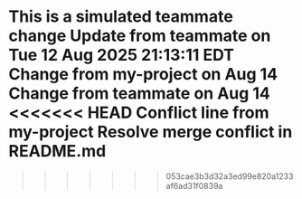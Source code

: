 This is a simulated teammate change
Update from teammate on Tue 12 Aug 2025 21:13:11 EDT
Change from my-project on Aug 14
Change from teammate on Aug 14
<<<<<<< HEAD
Conflict line from my-project Resolve merge conflict in README.md
=======
>>>>>>> 053cae3b3d32a3ed99e820a1233af6ad31f0839a